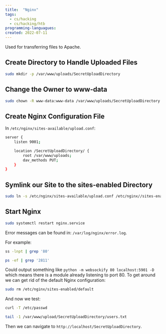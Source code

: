 ```yaml
---
title:  "Nginx"
tags:
  - cs/hacking
  - cs/hacking/htb
programming-languagues:
created: 2022-07-11
---
```

Used for transferring files to Apache.

## Create Directory to Handle Uploaded Files
```bash
sudo mkdir -p /var/www/uploads/SecretUploadDirectory
```

## Change the Owner to www-data
```bash
sudo chown -R www-data:www-data /var/www/uploads/SecretUploadDirectory
```

## Create Nginx Configuration File
In `/etc/nginx/sites-available/upload.conf`:

```bash
server {
    listen 9001;

    location /SecretUploadDirectory/ {
        root /var/www/uploads;
        dav_methods PUT;
    }
}
```

## Symlink our Site to the sites-enabled Directory
```bash
sudo ln -s /etc/nginx/sites-available/upload.conf /etc/nginx//sites-enabled/
```

## Start Nginx
```bash
sudo systemctl restart nginx.service
```

Error messages can be found in: `/var/log/nginx/error.log`.

For example:

```bash
ss -lnpt | grep '80'
```

```bash
ps -ef | grep '2811'
```

Could output something like `python -m websockify 80 localhost:5901 -D` which means there is a module already listening to port 80. To get around we can get rid of the default Nginx configuration:

```bash
sudo rm /etc/nginx/sites-enabled/default
```

And now we test:

```bash
curl -T /etc/passwd
```

```bash
tail -1 /var/www/upload/SecretUploadDirectory/users.txt
```

Then we can navigate to `http://localhost/SecretUploadDirectory`.